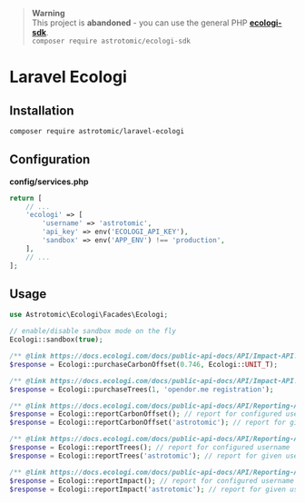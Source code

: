 > **Warning**  
> This project is **abandoned** - you can use the general PHP [**ecologi-sdk**](https://github.com/Astrotomic/ecologi-sdk).  
> `composer require astrotomic/ecologi-sdk`

# Laravel Ecologi

## Installation

```bash
composer require astrotomic/laravel-ecologi
```

## Configuration

**config/services.php**

```php
return [
    // ...
    'ecologi' => [
        'username' => 'astrotomic',
        'api_key' => env('ECOLOGI_API_KEY'),
        'sandbox' => env('APP_ENV') !== 'production',
    ],
    // ...
];
```

## Usage

```php
use Astrotomic\Ecologi\Facades\Ecologi;

// enable/disable sandbox mode on the fly
Ecologi::sandbox(true);

/** @link https://docs.ecologi.com/docs/public-api-docs/API/Impact-API.v1.yaml/paths/~1impact~1carbon/post */
$response = Ecologi::purchaseCarbonOffset(0.746, Ecologi::UNIT_T);

/** @link https://docs.ecologi.com/docs/public-api-docs/API/Impact-API.v1.yaml/paths/~1impact~1trees/post */
$response = Ecologi::purchaseTrees(1, 'opendor.me registration');

/** @link https://docs.ecologi.com/docs/public-api-docs/API/Reporting-API.v1.yaml/paths/~1users~1%7Busername%7D~1carbon-offset/get */
$response = Ecologi::reportCarbonOffset(); // report for configured username
$response = Ecologi::reportCarbonOffset('astrotomic'); // report for given username

/** @link https://docs.ecologi.com/docs/public-api-docs/API/Reporting-API.v1.yaml/paths/~1users~1%7Busername%7D~1trees/get */
$response = Ecologi::reportTrees(); // report for configured username
$response = Ecologi::reportTrees('astrotomic'); // report for given username

/** @link https://docs.ecologi.com/docs/public-api-docs/API/Reporting-API.v1.yaml/paths/~1users~1%7Busername%7D~1impact/get */
$response = Ecologi::reportImpact(); // report for configured username
$response = Ecologi::reportImpact('astrotomic'); // report for given username
```
